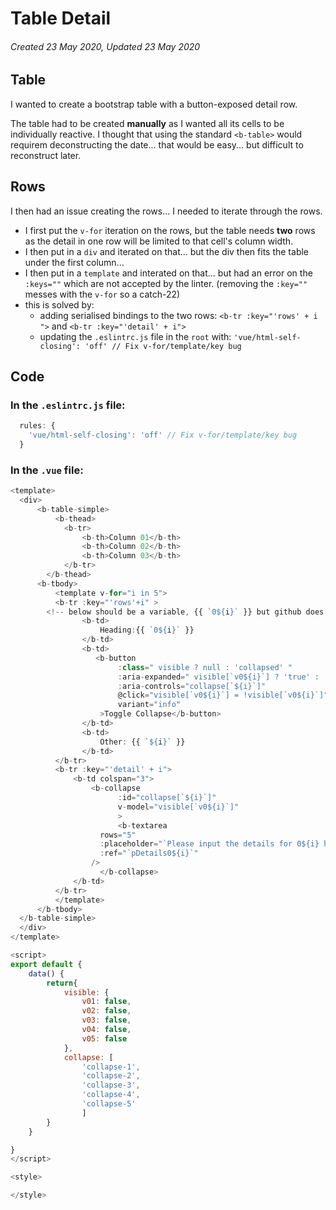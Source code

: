 # Table Detail

###### Created 23 May 2020, Updated 23 May 2020

## Table

I wanted to create a bootstrap table with a button-exposed detail row.

The table had to be created **manually** as I wanted all its cells to be individually reactive.
I thought that using the standard `<b-table>` would requirem deconstructing the date... that would be easy... but difficult to reconstruct later.

## Rows

I then had an issue creating the rows... I needed to iterate through the rows.

- I first put the `v-for` iteration on the rows, but the table needs **two** rows as the detail in one row will be limited to that cell's column width.
- I then put in a `div` and iterated on that... but the div then fits the table under the first column...
- I then put in a `template` and interated on that... but had an error on the `:keys=""` which are not accepted by the linter. (removing the `:key=""` messes with the `v-for` so a catch-22)
- this is solved by:
  - adding serialised bindings to the two rows: `<b-tr :key="'rows' + i ">` and `<b-tr :key="'detail' + i">`
  - updating the `.eslintrc.js` file in the `root` with: `'vue/html-self-closing': 'off' // Fix v-for/template/key bug`

## Code

### In the `.eslintrc.js` file:

```javascript
  rules: {
    'vue/html-self-closing': 'off' // Fix v-for/template/key bug
  }
```

### In the `.vue` file:

```javascript
<template>
  <div>
      <b-table-simple>
          <b-thead>
            <b-tr>
                <b-th>Column 01</b-th>
                <b-th>Column 02</b-th>
                <b-th>Column 03</b-th>
            </b-tr>
        </b-thead>
      <b-tbody>
          <template v-for="i in 5">
          <b-tr :key="'rows'+i" >
        <!-- below should be a variable, {{ `0${i}` }} but github does not like it-->
                <b-td>
                    Heading:{{ `0${i}` }}
                </b-td>
                <b-td>
                   <b-button
                        :class=" visible ? null : 'collapsed' "
                        :aria-expanded=" visible[`v0${i}`] ? 'true' : 'false' "
                        :aria-controls="collapse[`${i}`]"
                        @click="visible[`v0${i}`] = !visible[`v0${i}`]"
                        variant="info"
                    >Toggle Collapse</b-button>
                </b-td>
                <b-td>
                    Other: {{ `${i}` }}
                </b-td>
          </b-tr>
          <b-tr :key="'detail' + i">
              <b-td colspan="3">
                  <b-collapse
                        :id="collapse[`${i}`]"
                        v-model="visible[`v0${i}`]"
                        >
                        <b-textarea
                    rows="5"
                    :placeholder="`Please input the details for 0${i} here`"
                    :ref="`pDetails0${i}`"
                  />
                    </b-collapse>
              </b-td>
          </b-tr>
          </template>
      </b-tbody>
  </b-table-simple>
  </div>
</template>

<script>
export default {
    data() {
        return{
            visible: {
                v01: false,
                v02: false,
                v03: false,
                v04: false,
                v05: false
            },
            collapse: [
                'collapse-1',
                'collapse-2',
                'collapse-3',
                'collapse-4',
                'collapse-5'
                ]
        }
    }

}
</script>

<style>

</style>
```
